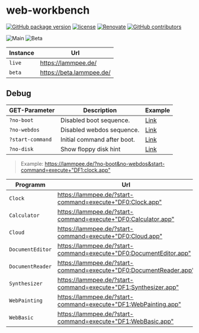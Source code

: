 # web-workbench

[![GitHub package version](https://img.shields.io/github/package-json/v/ThornWalli/web-workbench.svg)](https://github.com/ThornWalli/web-workbench)
[![license](https://img.shields.io/github/license/ThornWalli/web-workbench.svg)](https://github.com/ThornWalli/web-workbench)
[![Renovate](https://img.shields.io/badge/renovate-enabled-brightgreen.svg)](https://renovatebot.com)
[![GitHub contributors](https://img.shields.io/github/contributors/ThornWalli/web-workbench.svg)](https://github.com/ThornWalli/web-workbench/graphs/contributors)

![Main](https://github.com/ThornWalli/web-workbench/workflows/Main/badge.svg)
![Beta](https://github.com/ThornWalli/web-workbench/workflows/Beta/badge.svg)

| Instance | Url                        |
| -------- | -------------------------- |
| `live`   | <https://lammpee.de/>      |
| `beta`   | <https://beta.lammpee.de/> |

## Debug

| GET-Parameter    | Description                 | Example                                                           |
| ---------------- | --------------------------- | ----------------------------------------------------------------- |
| `?no-boot`       | Disabled boot sequence.     | [Link](https://lammpee.de/?no-boot)                               |
| `?no-webdos`     | Disabled webdos sequence.   | [Link](https://lammpee.de/?no-webdos)                             |
| `?start-command` | Initial command after boot. | [Link](https://lammpee.de/?start-command=execute+"DF1:clock.app") |
| `?no-disk`       | Show floppy disk hint       | [Link](https://lammpee.de/?no-disk)                               |

> Example: <https://lammpee.de/?no-boot&no-webdos&start-command=execute+"DF1:clock.app">

| Programm         | Url                                                                  |
| ---------------- | -------------------------------------------------------------------- |
| `Clock`          | <https://lammpee.de/?start-command=execute+"DF0:Clock.app">          |
| `Calculator`     | <https://lammpee.de/?start-command=execute+"DF0:Calculator.app">     |
| `Cloud`          | <https://lammpee.de/?start-command=execute+"DF0:Cloud.app">          |
| `DocumentEditor` | <https://lammpee.de/?start-command=execute+"DF0:DocumentEditor.app"> |
| `DocumentReader` | <https://lammpee.de/?start-command=execute+"DF0:DocumentReader.app"> |
| `Synthesizer`    | <https://lammpee.de/?start-command=execute+"DF1:Synthesizer.app">    |
| `WebPainting`    | <https://lammpee.de/?start-command=execute+"DF1:WebPainting.app">    |
| `WebBasic`       | <https://lammpee.de/?start-command=execute+"DF1:WebBasic.app">       |
